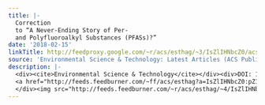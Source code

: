 ```yaml
---
title: |-
  Correction
  to “A Never-Ending Story of Per-
  and Polyfluoroalkyl Substances (PFASs)?”
date: '2018-02-15'
linkTitle: http://feedproxy.google.com/~r/acs/esthag/~3/IsZlIHNbcZ0/acs.est.8b00599
source: 'Environmental Science & Technology: Latest Articles (ACS Publications)'
description: |-
  <div><cite>Environmental Science & Technology</cite></div><div>DOI: 10.1021/acs.est.8b00599</div><div class="feedflare">
  <a href="http://feeds.feedburner.com/~ff/acs/esthag?a=IsZlIHNbcZ0:pZ1X-rWZj1Q:yIl2AUoC8zA"><img src="http://feeds.feedburner.com/~ff/acs/esthag?d=yIl2AUoC8zA" border="0"></img></a>
  </div><img src="http://feeds.feedburner.com/~r/acs/esthag/~4/IsZlIHNbcZ0" height="1" width="1" alt=""/>
---
```

